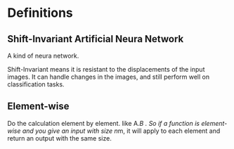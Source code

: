 # Definitions

## Shift-Invariant Artificial Neura Network

A kind of neura network.

Shift-Invariant means it is resistant to the displacements of the input images. It can handle changes in the images, and still perform well on classification tasks.

## Element-wise

Do the calculation element by element. like A.*B .
So if a function is element-wise and you give an input with size n*m, it will apply to each element and return an output with the same size.
 